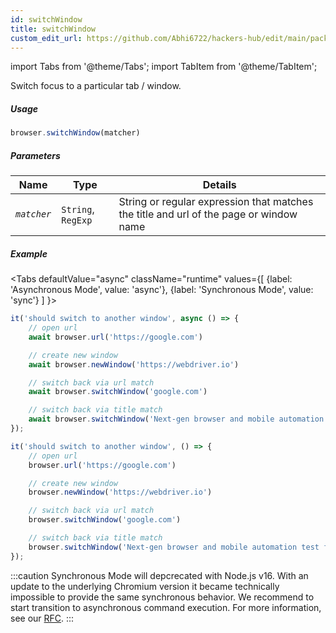 ```yaml
---
id: switchWindow
title: switchWindow
custom_edit_url: https://github.com/Abhi6722/hackers-hub/edit/main/packages/webdriverio/src/commands/browser/switchWindow.ts
---
```


import Tabs from '@theme/Tabs';
import TabItem from '@theme/TabItem';

Switch focus to a particular tab / window.

##### Usage

```js
browser.switchWindow(matcher)
```

##### Parameters

| Name | Type | Details |
| ---- | ---- | ------- |
| <code><var>matcher</var></code> | <code>String</code>, <code>RegExp</code> | String or regular expression that matches the title and url of the page or window name |

##### Example
<Tabs
defaultValue="async"
className="runtime"
values={[
{label: 'Asynchronous Mode', value: 'async'},
{label: 'Synchronous Mode', value: 'sync'}
]
}>
<TabItem value="async">

```js title="switchWindow.js"
it('should switch to another window', async () => {
    // open url
    await browser.url('https://google.com')

    // create new window
    await browser.newWindow('https://webdriver.io')

    // switch back via url match
    await browser.switchWindow('google.com')

    // switch back via title match
    await browser.switchWindow('Next-gen browser and mobile automation test framework for Node.js')
});
```

</TabItem>
<TabItem value="sync">

```js title="switchWindow.js"
it('should switch to another window', () => {
    // open url
    browser.url('https://google.com')

    // create new window
    browser.newWindow('https://webdriver.io')

    // switch back via url match
    browser.switchWindow('google.com')

    // switch back via title match
    browser.switchWindow('Next-gen browser and mobile automation test framework for Node.js')
});
```

:::caution
Synchronous Mode will depcrecated with Node.js v16. With an update to the
underlying Chromium version it became technically impossible to provide the
same synchronous behavior. We recommend to start transition to asynchronous
command execution. For more information, see our <a href="https://github.com/webdriverio/webdriverio/discussions/6702">RFC</a>.
:::
</TabItem>
</Tabs>

